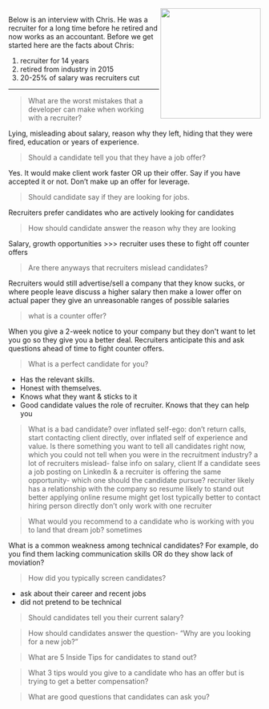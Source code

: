 <img src="https://github.com/usmanovs/Salesforce-Interview-Handbook/blob/master/assets/Chris.png" align="right" width="200" height="220">


Below is an interview with Chris. He was a recruiter for a long time before he retired and now works as an accountant. Before we get started here are the facts about Chris:
1. recruiter for 14 years
1. retired from industry in 2015
1. 20-25% of salary was recruiters cut

****
> What are the worst mistakes that a developer can make when working with a recruiter?

Lying, misleading about salary, reason why they left, hiding that they were fired, education or years of experience.

> Should a candidate tell you that they have a job offer?

Yes. It would make client work faster OR up their offer. Say if you have accepted it or not. Don’t make up an offer for leverage.

> Should candidate say if they are looking for jobs. 

Recruiters prefer candidates who are actively looking for candidates

> How should candidate answer the reason why they are looking

Salary, growth opportunities >>> recruiter uses these to fight off counter offers

> Are there anyways that recruiters mislead candidates?

Recruiters would still advertise/sell a company that they know sucks, or where people leave
discuss a higher salary then make a lower offer on actual paper
they give an unreasonable ranges of possible salaries

> what is a counter offer?

When you give a 2-week notice to your company but they don't want to let you go so they give you a better deal. Recruiters anticipate this and ask questions ahead of time to fight counter offers.

> What is a perfect candidate for you?

* Has the relevant skills. 
* Honest with themselves. 
* Knows what they want & sticks to it
* Good candidate values the role of recruiter. Knows that they can help you

> What is a bad candidate?
over inflated self-ego: don’t return calls, start contacting client directly, over inflated self of experience and value. 
Is there something you want to tell all candidates right now, which you could not tell when you were in the recruitment industry?
a lot of recruiters mislead- false info on salary, client
If a candidate sees a job posting on LinkedIn & a recruiter is offering the same opportunity- which one should the candidate pursue?
recruiter likely has a relationship with the company so resume likely to stand out better
applying online resume might get lost
typically better to contact hiring person directly
don’t only work with one recruiter

> What would you recommend to a candidate who is working with you to land that dream job?
sometimes 

What is a common weakness among technical candidates? For example, do you find them lacking communication skills OR do they show lack of moviation?


> How did you typically screen candidates?

* ask about their career and recent jobs
* did not pretend to be technical

> Should candidates tell you their current salary?


> How should candidates answer the question- “Why are you looking for a new job?”


> What are 5 Inside Tips for candidates to stand out?


> What 3 tips would you give to a candidate who has an offer but is trying to get a better compensation?


> What are good questions that candidates can ask you?

